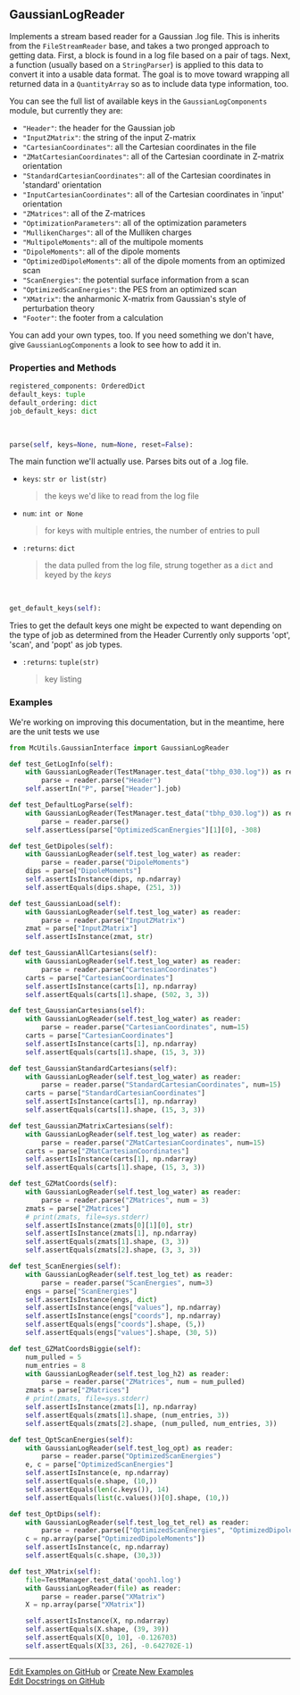 ## <a id="McUtils.GaussianInterface.GaussianImporter.GaussianLogReader">GaussianLogReader</a>
Implements a stream based reader for a Gaussian .log file.
This is inherits from the `FileStreamReader` base, and takes a two pronged approach to getting data.
First, a block is found in a log file based on a pair of tags.
Next, a function (usually based on a `StringParser`) is applied to this data to convert it into a usable data format.
The goal is to move toward wrapping all returned data in a `QuantityArray` so as to include data type information, too.

You can see the full list of available keys in the `GaussianLogComponents` module, but currently they are:
* `"Header"`: the header for the Gaussian job
* `"InputZMatrix"`: the string of the input Z-matrix
* `"CartesianCoordinates"`: all the Cartesian coordinates in the file
* `"ZMatCartesianCoordinates"`: all of the Cartesian coordinate in Z-matrix orientation
* `"StandardCartesianCoordinates"`: all of the Cartesian coordinates in 'standard' orientation
* `"InputCartesianCoordinates"`: all of the Cartesian coordinates in 'input' orientation
* `"ZMatrices"`: all of the Z-matrices
* `"OptimizationParameters"`: all of the optimization parameters
* `"MullikenCharges"`: all of the Mulliken charges
* `"MultipoleMoments"`: all of the multipole moments
* `"DipoleMoments"`: all of the dipole moments
* `"OptimizedDipoleMoments"`: all of the dipole moments from an optimized scan
* `"ScanEnergies"`: the potential surface information from a scan
* `"OptimizedScanEnergies"`: the PES from an optimized scan
* `"XMatrix"`: the anharmonic X-matrix from Gaussian's style of perturbation theory
* `"Footer"`: the footer from a calculation

You can add your own types, too.
If you need something we don't have, give `GaussianLogComponents` a look to see how to add it in.

### Properties and Methods
```python
registered_components: OrderedDict
default_keys: tuple
default_ordering: dict
job_default_keys: dict
```
<a id="McUtils.GaussianInterface.GaussianImporter.GaussianLogReader.parse">&nbsp;</a>
```python
parse(self, keys=None, num=None, reset=False): 
```
The main function we'll actually use. Parses bits out of a .log file.
- `keys`: `str or list(str)`
    >the keys we'd like to read from the log file
- `num`: `int or None`
    >for keys with multiple entries, the number of entries to pull
- `:returns`: `dict`
    >the data pulled from the log file, strung together as a `dict` and keyed by the _keys_

<a id="McUtils.GaussianInterface.GaussianImporter.GaussianLogReader.get_default_keys">&nbsp;</a>
```python
get_default_keys(self): 
```
Tries to get the default keys one might be expected to want depending on the type of job as determined from the Header
        Currently only supports 'opt', 'scan', and 'popt' as job types.
- `:returns`: `tuple(str)`
    >key listing

### Examples
We're working on improving this documentation, but in the meantime, here are the unit tests we use

```python
from McUtils.GaussianInterface import GaussianLogReader

def test_GetLogInfo(self):
    with GaussianLogReader(TestManager.test_data("tbhp_030.log")) as reader:
        parse = reader.parse("Header")
    self.assertIn("P", parse["Header"].job)

def test_DefaultLogParse(self):
    with GaussianLogReader(TestManager.test_data("tbhp_030.log")) as reader:
        parse = reader.parse()
    self.assertLess(parse["OptimizedScanEnergies"][1][0], -308)

def test_GetDipoles(self):
    with GaussianLogReader(self.test_log_water) as reader:
        parse = reader.parse("DipoleMoments")
    dips = parse["DipoleMoments"]
    self.assertIsInstance(dips, np.ndarray)
    self.assertEquals(dips.shape, (251, 3))

def test_GaussianLoad(self):
    with GaussianLogReader(self.test_log_water) as reader:
        parse = reader.parse("InputZMatrix")
    zmat = parse["InputZMatrix"]
    self.assertIsInstance(zmat, str)

def test_GaussianAllCartesians(self):
    with GaussianLogReader(self.test_log_water) as reader:
        parse = reader.parse("CartesianCoordinates")
    carts = parse["CartesianCoordinates"]
    self.assertIsInstance(carts[1], np.ndarray)
    self.assertEquals(carts[1].shape, (502, 3, 3))

def test_GaussianCartesians(self):
    with GaussianLogReader(self.test_log_water) as reader:
        parse = reader.parse("CartesianCoordinates", num=15)
    carts = parse["CartesianCoordinates"]
    self.assertIsInstance(carts[1], np.ndarray)
    self.assertEquals(carts[1].shape, (15, 3, 3))

def test_GaussianStandardCartesians(self):
    with GaussianLogReader(self.test_log_water) as reader:
        parse = reader.parse("StandardCartesianCoordinates", num=15)
    carts = parse["StandardCartesianCoordinates"]
    self.assertIsInstance(carts[1], np.ndarray)
    self.assertEquals(carts[1].shape, (15, 3, 3))

def test_GaussianZMatrixCartesians(self):
    with GaussianLogReader(self.test_log_water) as reader:
        parse = reader.parse("ZMatCartesianCoordinates", num=15)
    carts = parse["ZMatCartesianCoordinates"]
    self.assertIsInstance(carts[1], np.ndarray)
    self.assertEquals(carts[1].shape, (15, 3, 3))

def test_GZMatCoords(self):
    with GaussianLogReader(self.test_log_water) as reader:
        parse = reader.parse("ZMatrices", num = 3)
    zmats = parse["ZMatrices"]
    # print(zmats, file=sys.stderr)
    self.assertIsInstance(zmats[0][1][0], str)
    self.assertIsInstance(zmats[1], np.ndarray)
    self.assertEquals(zmats[1].shape, (3, 3))
    self.assertEquals(zmats[2].shape, (3, 3, 3))

def test_ScanEnergies(self):
    with GaussianLogReader(self.test_log_tet) as reader:
        parse = reader.parse("ScanEnergies", num=3)
    engs = parse["ScanEnergies"]
    self.assertIsInstance(engs, dict)
    self.assertIsInstance(engs["values"], np.ndarray)
    self.assertIsInstance(engs["coords"], np.ndarray)
    self.assertEquals(engs["coords"].shape, (5,))
    self.assertEquals(engs["values"].shape, (30, 5))

def test_GZMatCoordsBiggie(self):
    num_pulled = 5
    num_entries = 8
    with GaussianLogReader(self.test_log_h2) as reader:
        parse = reader.parse("ZMatrices", num = num_pulled)
    zmats = parse["ZMatrices"]
    # print(zmats, file=sys.stderr)
    self.assertIsInstance(zmats[1], np.ndarray)
    self.assertEquals(zmats[1].shape, (num_entries, 3))
    self.assertEquals(zmats[2].shape, (num_pulled, num_entries, 3))

def test_OptScanEnergies(self):
    with GaussianLogReader(self.test_log_opt) as reader:
        parse = reader.parse("OptimizedScanEnergies")
    e, c = parse["OptimizedScanEnergies"]
    self.assertIsInstance(e, np.ndarray)
    self.assertEquals(e.shape, (10,))
    self.assertEquals(len(c.keys()), 14)
    self.assertEquals(list(c.values())[0].shape, (10,))

def test_OptDips(self):
    with GaussianLogReader(self.test_log_tet_rel) as reader:
        parse = reader.parse(["OptimizedScanEnergies", "OptimizedDipoleMoments"])
    c = np.array(parse["OptimizedDipoleMoments"])
    self.assertIsInstance(c, np.ndarray)
    self.assertEquals(c.shape, (30,3))

def test_XMatrix(self):
    file=TestManager.test_data('qooh1.log')
    with GaussianLogReader(file) as reader:
        parse = reader.parse("XMatrix")
    X = np.array(parse["XMatrix"])

    self.assertIsInstance(X, np.ndarray)
    self.assertEquals(X.shape, (39, 39))
    self.assertEquals(X[0, 10], -0.126703)
    self.assertEquals(X[33, 26], -0.642702E-1)

```

___

[Edit Examples on GitHub](https://github.com/McCoyGroup/References/edit/gh-pages/Documentation/examples/McUtils/GaussianInterface/GaussianImporter/GaussianLogReader.md) or 
[Create New Examples](https://github.com/McCoyGroup/References/new/gh-pages/?filename=Documentation/examples/McUtils/GaussianInterface/GaussianImporter/GaussianLogReader.md) <br/>
[Edit Docstrings on GitHub](https://github.com/McCoyGroup/McUtils/edit/master/GaussianInterface/GaussianImporter.py?message=Update%20Docs)